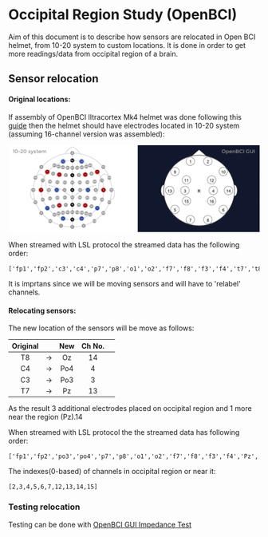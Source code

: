 # Occipital Region Study (OpenBCI)

Aim of this document is to describe how sensors are relocated in Open BCI helmet, from 10-20 system to custom locations. It is done in order to get more readings/data from occipital region of a brain.

## Sensor relocation

#### Original locations:

If assembly of OpenBCI Iltracortex Mk4 helmet was done following this [guide](https://docs.openbci.com/AddOns/Headwear/MarkIV/) then the helmet should have electrodes located in 10-20 system (assuming 16-channel version was assembled):

![Electrodes Locations](media/electrode_locations.jpg)

When streamed with LSL protocol the streamed data has the following order:
```
['fp1','fp2','c3','c4','p7','p8','o1','o2','f7','f8','f3','f4','t7','t8','p3','p4']
```

It is imprtans since we will be moving sensors and will have to 'relabel' channels.

#### Relocating sensors:

The new location of the sensors will be move as follows:

| Original |    | New | Ch No. |   |
|:--------:|:--:|:---:|:------:|:-:|
|    T8    | -> |  Oz |   14   |   |
|    C4    | -> | Po4 |    4   |   |
|    C3    | -> | Po3 |    3   |   |
|    T7    | -> |  Pz |   13   |   |

 As the result 3 additional electrodes placed on occipital region and 1 more near the region (Pz).14

 When streamed with LSL protocol the the streamed data has following order:
```
['fp1','fp2','po3','po4','p7','p8','o1','o2','f7','f8','f3','f4','Pz','Oz','p3','p4']
```
The indexes(0-based) of channels in occipital region or near it:
```
[2,3,4,5,6,7,12,13,14,15]
```

### Testing relocation

Testing can be done with [OpenBCI GUI Impedance Test](https://docs.openbci.com/Software/OpenBCISoftware/GUIDocs/#impedance-testing)